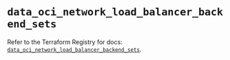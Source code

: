 # `data_oci_network_load_balancer_backend_sets`

Refer to the Terraform Registry for docs: [`data_oci_network_load_balancer_backend_sets`](https://registry.terraform.io/providers/hashicorp/oci/7.19.0/docs/data-sources/network_load_balancer_backend_sets).
